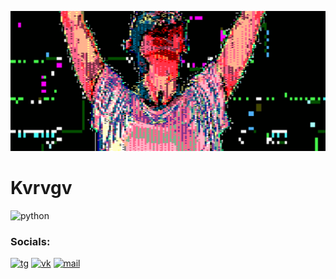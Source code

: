 
![GIF](assets/N-LITE.gif)

# Kvrvgv

![python](https://img.shields.io/badge/-python-090909?style=for-the-badge&logo=python)

### Socials:
[![tg](https://img.shields.io/badge/-TG-090909?style=flat-square&logo=telegram)](https://t.me/kvrvgv)
[![vk](https://img.shields.io/badge/-VK-090909?style=flat-square&logo=Vk&logoColor=27A0D9)](https://vk.com/kvrvgv)
[![mail](https://img.shields.io/badge/-MAIL-090909?style=flat-square&logo=gmail)](mailto:kvrvgv@yandex.ru)
